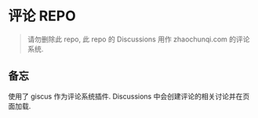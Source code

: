 # 评论 REPO

> 请勿删除此 repo, 此 repo 的 Discussions 用作 zhaochunqi.com 的评论系统.

## 备忘

使用了 giscus 作为评论系统插件.
Discussions 中会创建评论的相关讨论并在页面加载.